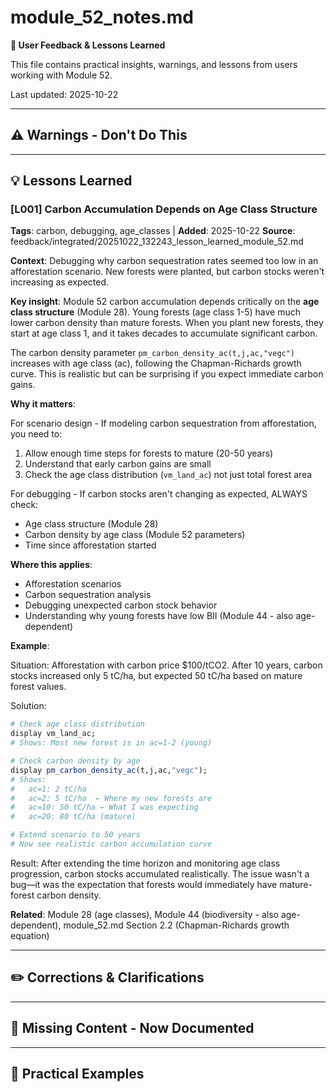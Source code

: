 # module_52_notes.md

**📌 User Feedback & Lessons Learned**

This file contains practical insights, warnings, and lessons from users working with Module 52.

Last updated: 2025-10-22

---

## ⚠️ Warnings - Don't Do This

---

## 💡 Lessons Learned

### [L001] Carbon Accumulation Depends on Age Class Structure
**Tags**: carbon, debugging, age_classes | **Added**: 2025-10-22
**Source**: feedback/integrated/20251022_132243_lesson_learned_module_52.md

**Context**: Debugging why carbon sequestration rates seemed too low in an afforestation scenario. New forests were planted, but carbon stocks weren't increasing as expected.

**Key insight**: Module 52 carbon accumulation depends critically on the **age class structure** (Module 28). Young forests (age class 1-5) have much lower carbon density than mature forests. When you plant new forests, they start at age class 1, and it takes decades to accumulate significant carbon.

The carbon density parameter `pm_carbon_density_ac(t,j,ac,"vegc")` increases with age class (ac), following the Chapman-Richards growth curve. This is realistic but can be surprising if you expect immediate carbon gains.

**Why it matters**:

For scenario design - If modeling carbon sequestration from afforestation, you need to:
1. Allow enough time steps for forests to mature (20-50 years)
2. Understand that early carbon gains are small
3. Check the age class distribution (`vm_land_ac`) not just total forest area

For debugging - If carbon stocks aren't changing as expected, ALWAYS check:
- Age class structure (Module 28)
- Carbon density by age class (Module 52 parameters)
- Time since afforestation started

**Where this applies**:
- Afforestation scenarios
- Carbon sequestration analysis
- Debugging unexpected carbon stock behavior
- Understanding why young forests have low BII (Module 44 - also age-dependent)

**Example**:

Situation: Afforestation with carbon price $100/tCO2. After 10 years, carbon stocks increased only 5 tC/ha, but expected 50 tC/ha based on mature forest values.

Solution:
```r
# Check age class distribution
display vm_land_ac;
# Shows: Most new forest is in ac=1-2 (young)

# Check carbon density by age
display pm_carbon_density_ac(t,j,ac,"vegc");
# Shows:
#   ac=1: 2 tC/ha
#   ac=2: 5 tC/ha  ← Where my new forests are
#   ac=10: 50 tC/ha ← What I was expecting
#   ac=20: 80 tC/ha (mature)

# Extend scenario to 50 years
# Now see realistic carbon accumulation curve
```

Result: After extending the time horizon and monitoring age class progression, carbon stocks accumulated realistically. The issue wasn't a bug—it was the expectation that forests would immediately have mature-forest carbon density.

**Related**: Module 28 (age classes), Module 44 (biodiversity - also age-dependent), module_52.md Section 2.2 (Chapman-Richards growth equation)

---

## ✏️ Corrections & Clarifications

---

## 📖 Missing Content - Now Documented

---

## 🧪 Practical Examples
